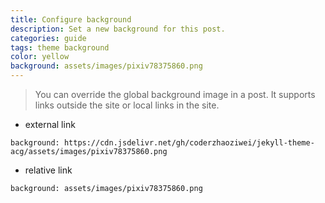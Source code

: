 ```yaml
---
title: Configure background
description: Set a new background for this post.
categories: guide
tags: theme background
color: yellow
background: assets/images/pixiv78375860.png
---
```


> You can override the global background image in a post. It supports links outside the site or local links in the site.

- external link

```
background: https://cdn.jsdelivr.net/gh/coderzhaoziwei/jekyll-theme-acg/assets/images/pixiv78375860.png
```


- relative link

```
background: assets/images/pixiv78375860.png
```
